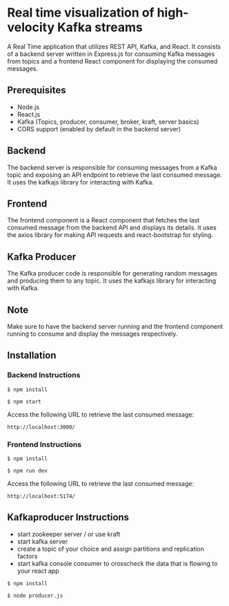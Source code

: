 # Real time visualization of high-velocity Kafka streams

 A Real Time application that utilizes REST API, Kafka, and React. It consists of a backend server written in Express.js for consuming Kafka messages from topics and a frontend React component for displaying the consumed messages.

 ## Prerequisites
- Node.js
- React.js 
- Kafka (Topics, producer, consumer, broker, kraft, server basics) 
- CORS support (enabled by default in the backend server)

## Backend
The backend server is responsible for consuming messages from a Kafka topic and exposing an API endpoint to retrieve the last consumed message. It uses the kafkajs library for interacting with Kafka.

## Frontend

The frontend component is a React component that fetches the last consumed message from the backend API and displays its details. It uses the axios library for making API requests and react-bootstrap for styling.

## Kafka Producer

The Kafka producer code is responsible for generating random messages and producing them to any topic. It uses the kafkajs library for interacting with Kafka.

## Note

Make sure to have the backend server running and the frontend component running to consume and display the messages respectively.

## Installation

### Backend Instructions

```
$ npm install

```

```
$ npm start

```

Access the following URL to retrieve the last consumed message:
```
http://localhost:3000/

```


### Frontend Instructions

```
$ npm install

```

```
$ npm run dev

```

Access the following URL to retrieve the last consumed message:
```
http://localhost:5174/

```

## Kafkaproducer Instructions

- start zookeeper server / or use kraft
- start kafka server 
- create a topic of your choice and assign partitions and replication factors 
- start kafka console consumer to crosscheck the data that is flowing to your react app 


```
$ npm install

```

```
$ node producer.js

```






